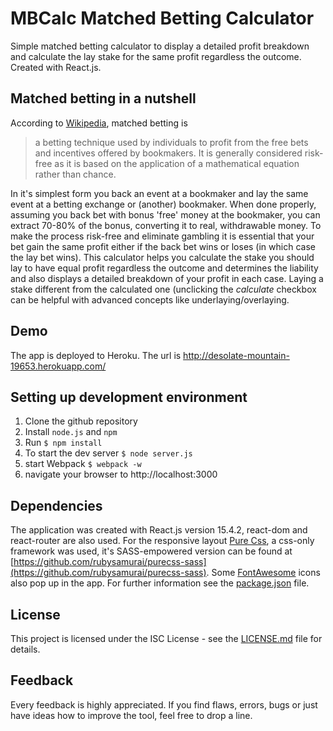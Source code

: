 # MBCalc Matched Betting Calculator

Simple matched betting calculator to display a detailed profit breakdown and calculate the lay stake for the same profit regardless the outcome. Created with React.js.

## Matched betting in a nutshell

According to [Wikipedia](https://en.wikipedia.org/wiki/Matched_betting), matched betting is
> a betting technique used by individuals to profit from the free bets and incentives offered by bookmakers. It is generally considered risk-free as it is based on the application of a mathematical equation rather than chance.

In it's simplest form you back an event at a bookmaker and lay the same event at a betting exchange or (another) bookmaker. When done properly, assuming you back bet with bonus 'free' money at the bookmaker, you can extract 70-80% of the bonus, converting it to real, withdrawable money.
To make the process risk-free and eliminate gambling it is essential that your bet gain the same profit either if the back bet wins or loses (in which case the lay bet wins). This calculator helps you calculate the stake you should lay to have equal profit regardless the outcome and determines the liability and also displays a detailed breakdown of your profit in each case. Laying a stake different from the calculated one (unclicking the *calculate* checkbox can be helpful with advanced concepts like underlaying/overlaying.

## Demo

The app is deployed to Heroku. The url is http://desolate-mountain-19653.herokuapp.com/

## Setting up development environment

1. Clone the github repository
2. Install `node.js` and `npm`
3. Run 
`$ npm install`
4. To start the dev server 
`$ node server.js`
5. start Webpack
`$ webpack -w`
6. navigate your browser to http://localhost:3000

## Dependencies

The application was created with React.js version 15.4.2, react-dom and react-router are also used.
For the responsive layout [Pure Css](http://purecss.io), a css-only framework was used, it's SASS-empowered version can be found at [https://github.com/rubysamurai/purecss-sass](https://github.com/rubysamurai/purecss-sass). Some [FontAwesome](http://fontawesome.io/) icons also pop up in the app.
For further information see the [package.json](package.json) file.

## License

This project is licensed under the ISC License - see the [LICENSE.md](LICENSE.md) file for details.

## Feedback

Every feedback is highly appreciated. If you find flaws, errors, bugs or just have ideas how to improve the tool, feel free to drop a line.

